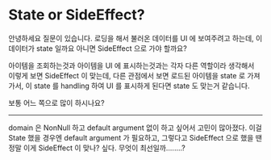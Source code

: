 # State or SideEffect?

안녕하세요 질문이 있습니다. 로딩을 해서 불러온 데이터를 UI 에 보여주려고 하는데, 이 데이터가 state 일까요 아니면 SideEffect 으로 가야 할까요?

아이템을 조회하는것과 아이템을 UI 에 표시하는것과는 각자 다른 역할이라 생각해서 이렇게 보면 SideEffect 이 맞는데,
다른 관점에서 보면 로드된 아이템을 state 로 가져가서,  이 state 를 handling 하여 UI 를 표시하게 된다면 state 도 맞는거 같습니다.

보통 어느 쪽으로 많이 하시나요? 

---

domain 은 NonNull 하고 default argument 없이 하고 싶어서 고민이 많아졌다.
이걸 State 했을 경우엔 default argument 가 필요하고, 그렇다고 SideEffect 으로 했을 땐
정말 이게 SideEffect 이 맞나? 싶다. 무엇이 최선일까........?